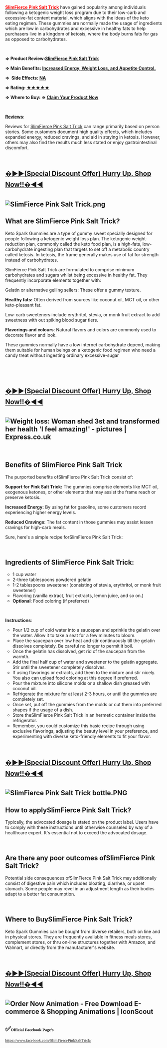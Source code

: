 <p><span style="color: #000000;"><a href="https://timesfiver.com/slimfiercepinksalttrick-buy/"><span style="color: #ff0000;"><strong>SlimFierce Pink Salt Trick</strong></span></a></span> have gained popularity among individuals following a ketogenic weight loss program due to their low-carb and excessive-fat content material, which aligns with the ideas of the keto eating regimen. These gummies are normally made the usage of ingredients which are low in carbohydrates and excessive in healthy fats to help purchasers live in a kingdom of ketosis, where the body burns fats for gas as opposed to carbohydrates.</p>
<p>&nbsp;</p>
<p><strong>&rArr;&nbsp;Product Review:<a title="SlimFierce Pink Salt Trick" href="https://www.facebook.com/SlimFiercePinkSaltTrick/">SlimFierce Pink Salt Trick</a></strong></p>
<p><strong>&rArr; Main Benefits: <a title="SlimFierce Pink Salt Trick" href="https://www.facebook.com/SlimFiercePinkSaltTrick/">Increased Energy, Weight Loss, and Appetite Control.</a></strong></p>
<p><strong>&rArr;&nbsp; Side Effects: <a title="SlimFierce Pink Salt Trick" href="https://www.facebook.com/SlimFiercePinkSaltTrick/">NA</a></strong></p>
<p><strong>&rArr; Rating: <a title="SlimFierce Pink Salt Trick" href="https://www.facebook.com/SlimFiercePinkSaltTrick/">★★★★★</a></strong></p>
<p><strong>&rArr; Where to Buy: &rArr; <a title="SlimFierce Pink Salt Trick" href="https://www.facebook.com/SlimFiercePinkSaltTrick/">Claim Your Product Now</a></strong></p>
<p>&nbsp;</p>
<p><span style="text-decoration: underline;"><strong>Reviews</strong></span>:</p>
<p>Reviews for <a title="SlimFierce Pink Salt Trick" href="https://www.facebook.com/SlimFiercePinkSaltTrick/">SlimFierce Pink Salt Trick</a> can range primarily based on person stories. Some customers document high quality effects, which includes expanded energy, reduced cravings, and aid in staying in ketosis. However, others may also find the results much less stated or enjoy gastrointestinal discomfort.</p>
<p>&nbsp;</p>
<h2><a title="SlimFierce Pink Salt Trick" href="https://www.facebook.com/SlimFiercePinkSaltTrick/">�►►(Special Discount Offer) Hurry Up, Shop Now!!�◀◀</a></h2>
<h2><img src="https://api.mywebselfsite.net/image/67ff3e8ab91b6e3b2cb3e12e/5760/chargebw" alt="SlimFierce Pink Salt Trick.png" /></h2>
<h2>What are SlimFierce Pink Salt Trick?</h2>
<p>Keto Spark Gummies are a type of gummy sweet specially designed for people following a ketogenic weight loss plan. The ketogenic weight-reduction plan, commonly called the keto food plan, is a high-fats, low-carbohydrate ingesting plan that targets to set off a metabolic country called ketosis. In ketosis, the frame generally makes use of fat for strength instead of carbohydrates.</p>
<p>SlimFierce Pink Salt Trick are formulated to comprise minimum carbohydrates and sugars whilst being excessive in healthy fat. They frequently incorporate elements together with:</p>
<p>Gelatin or alternative gelling sellers: These offer a gummy texture.</p>
<p><strong>Healthy fats:</strong> Often derived from sources like coconut oil, MCT oil, or other keto-pleasant fat.</p>
<p>Low-carb sweeteners include erythritol, stevia, or monk fruit extract to add sweetness with out spiking blood sugar tiers.</p>
<p><strong>Flavorings and colours</strong>: Natural flavors and colors are commonly used to decorate flavor and look.</p>
<p>These gummies normally have a low internet carbohydrate depend, making them suitable for human beings on a ketogenic food regimen who need a candy treat without ingesting ordinary excessive-sugar</p>
<p>&nbsp;</p>
<p>&nbsp;</p>
<h2><a title="SlimFierce Pink Salt Trick" href="https://www.facebook.com/SlimFiercePinkSaltTrick/">�►►(Special Discount Offer) Hurry Up, Shop Now!!�◀◀</a></h2>
<h2><img src="https://cdn.images.express.co.uk/img/dynamic/126/590x/1688180_1.jpg" alt="Weight loss: Woman shed 3st and transformed her health 'I feel amazing!' -  pictures | Express.co.uk" /></h2>
<p>&nbsp;</p>
<h2>Benefits of SlimFierce Pink Salt Trick</h2>
<p>The purported benefits ofSlimFierce Pink Salt Trick consist of:</p>
<p><strong>Support for Pink Salt Trick:</strong> The gummies comprise elements like MCT oil, exogenous ketones, or other elements that may assist the frame reach or preserve ketosis.</p>
<p><strong>Increased Energy:</strong> By using fat for gasoline, some customers record experiencing higher energy levels.</p>
<p><strong>Reduced Cravings</strong>: The fat content in those gummies may assist lessen cravings for high-carb meals.</p>
<p>Sure, here's a simple recipe forSlimFierce Pink Salt Trick:</p>
<p>&nbsp;</p>
<h2>Ingredients of SlimFierce Pink Salt Trick:</h2>
<ul style="list-style-type: circle;">
<li>1 cup water</li>
<li>2-three tablespoons powdered gelatin</li>
<li>1-2 tablespoons sweetener (consisting of stevia, erythritol, or monk fruit sweetener)</li>
<li>Flavoring (vanilla extract, fruit extracts, lemon juice, and so on.)</li>
<li><strong>Optional</strong>: Food coloring (if preferred)</li>
</ul>
<p>&nbsp;</p>
<p><strong>Instructions</strong>:</p>
<ul style="list-style-type: circle;">
<li>Pour 1/2 cup of cold water into a saucepan and sprinkle the gelatin over the water. Allow it to take a seat for a few minutes to bloom.</li>
<li>Place the saucepan over low heat and stir continuously till the gelatin dissolves completely. Be careful no longer to permit it boil.</li>
<li>Once the gelatin has dissolved, get rid of the saucepan from the warmth.</li>
<li>Add the final half cup of water and sweetener to the gelatin aggregate. Stir until the sweetener completely dissolves.</li>
<li>If using flavorings or extracts, add them to the mixture and stir nicely. You also can upload food coloring at this degree if preferred.</li>
<li>Pour the mixture into silicone molds or a shallow dish greased with coconut oil.</li>
<li>Refrigerate the mixture for at least 2-3 hours, or until the gummies are completely set.</li>
<li>Once set, put off the gummies from the molds or cut them into preferred shapes if the usage of a dish.</li>
<li>Store theSlimFierce Pink Salt Trick in an hermetic container inside the refrigerator.</li>
<li>Remember, you could customize this basic recipe through using exclusive flavorings, adjusting the beauty level in your preference, and experimenting with diverse keto-friendly elements to fit your flavor.</li>
</ul>
<p>&nbsp;</p>
<h2><a title="SlimFierce Pink Salt Trick" href="https://www.facebook.com/SlimFiercePinkSaltTrick/">�►►(Special Discount Offer) Hurry Up, Shop Now!!�◀◀</a></h2>
<h2><img src="https://api.mywebselfsite.net/image/67ff3d2bb91b6e3b2cb3984d/5760/chargebw" alt="SlimFierce Pink Salt Trick bottle.PNG" /></h2>
<h2>How to applySlimFierce Pink Salt Trick?</h2>
<p>Typically, the advocated dosage is stated on the product label. Users have to comply with these instructions until otherwise counseled by way of a healthcare expert. It's essential not to exceed the advocated dosage.</p>
<p>&nbsp;</p>
<h2>Are there any poor outcomes ofSlimFierce Pink Salt Trick?</h2>
<p>Potential side consequences ofSlimFierce Pink Salt Trick may additionally consist of digestive pain which includes bloating, diarrhea, or upset stomach. Some people may revel in an adjustment length as their bodies adapt to a better fat consumption.</p>
<p>&nbsp;</p>
<h2>Where to BuySlimFierce Pink Salt Trick?</h2>
<p>Keto Spark Gummies can be bought from diverse retailers, both on line and in physical stores. They are frequently available in fitness meals stores, complement stores, or thru on-line structures together with Amazon, and Walmart, or directly from the manufacturer's website.</p>
<p>&nbsp;</p>
<h2><a title="SlimFierce Pink Salt Trick" href="https://www.facebook.com/SlimFiercePinkSaltTrick/">�►►(Special Discount Offer) Hurry Up, Shop Now!!�◀◀</a></h2>
<h2><img src="https://cdnl.iconscout.com/lottie/premium/thumb/order-now-animation-download-in-lottie-json-gif-static-svg-file-formats--e-commerce-shopping-shop-buy-animations-4079175.gif" alt="Order Now Animation - Free Download E-commerce &amp; Shopping Animations |  IconScout" /></h2>
<h2>✅<span style="font-family: 'Linux Biolinum G';"><span style="font-size: small;"><strong>Official Facebook Page&rsquo;s🛒</strong></span></span></h2>
<p><span style="font-family: 'Linux Biolinum G';"><span style="font-size: small;"><a href="https://www.facebook.com/SlimFiercePinkSaltTrick/"><span lang="en-GB">https://www.facebook.com/SlimFiercePinkSaltTrick/</span></a></span></span></p>
<p>&nbsp;</p>
<p>&nbsp;</p>
<p>&nbsp;</p>
